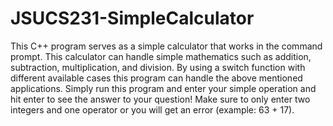 # JSUCS231-SimpleCalculator

This C++ program serves as a simple calculator that works in the command prompt. This calculator can handle simple mathematics such as addition, subtraction, multiplication, and division. By using a switch function with different available cases this program can handle the above mentioned applications. Simply run this program and enter your simple operation and hit enter to see the answer to your question! Make sure to only enter two integers and one operator or you will get an error (example: 63 + 17).

